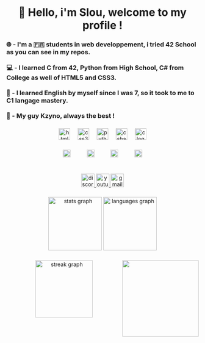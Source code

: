 <h1 align="center">👋 Hello, i'm Slou, welcome to my profile !</h1>

###

<h3 align="left">🌐 - I'm a 🇫🇷 students in web developpement, i tried 42 School as you can see in my repos. <br><br>💻 - I learned C from 42, Python from High School, C# from College as well of HTML5 and CSS3.<br><br>📖 - I learned English by myself since I was 7, so it took to me to C1 langage mastery.<br><br>👥 - My guy Kzyno, always the best !</h3>

###

<div align="center">
  <img src="https://cdn.jsdelivr.net/gh/devicons/devicon/icons/html5/html5-original.svg" height="30" alt="html5 logo"  />
  <img width="12" />
  <img src="https://cdn.jsdelivr.net/gh/devicons/devicon/icons/css3/css3-original.svg" height="30" alt="css3 logo"  />
  <img width="12" />
  <img src="https://cdn.jsdelivr.net/gh/devicons/devicon/icons/python/python-original.svg" height="30" alt="python logo"  />
  <img width="12" />
  <img src="https://cdn.jsdelivr.net/gh/devicons/devicon/icons/csharp/csharp-original.svg" height="30" alt="csharp logo"  />
  <img width="12" />
  <img src="https://cdn.jsdelivr.net/gh/devicons/devicon/icons/c/c-original.svg" height="30" alt="c logo"  />
</div>

###

<div align="center">
  <img src="https://cdn.jsdelivr.net/gh/devicons/devicon/icons/apple/apple-original.svg" height="20" alt="apple logo"  />
  <img width="35" />
  <img src="https://cdn.jsdelivr.net/gh/devicons/devicon/icons/github/github-original.svg" height="20" alt="github logo"  />
  <img width="35" />
  <img src="https://cdn.jsdelivr.net/gh/devicons/devicon/icons/vscode/vscode-original.svg" height="20" alt="vscode logo"  />
  <img width="35" />
  <img src="https://cdn.jsdelivr.net/gh/devicons/devicon/icons/mysql/mysql-original.svg" height="20" alt="mysql logo"  />
</div>

###

<br clear="both">

<div align="center">
  <a href="discordapp.com/users/852612766288183317" target="_blank">
    <img src="https://img.shields.io/static/v1?message=slouowzee&logo=discord&label=&color=7289DA&logoColor=white&labelColor=&style=for-the-badge" height="35" alt="discord logo"  />
  </a>
  <a href="https://www.youtube.com/@aevn.slouowze" target="_blank">
    <img src="https://img.shields.io/static/v1?message=%20%C3%86vn&logo=youtube&label=&color=FF0000&logoColor=white&labelColor=&style=for-the-badge" height="35" alt="youtube logo"  />
  </a>
  <img src="https://img.shields.io/static/v1?message=slou.contact@gmail.com&logo=gmail&label=&color=D14836&logoColor=white&labelColor=&style=for-the-badge" height="35" alt="gmail logo"  />
</div>

###

<div align="center">
  <img src="https://github-readme-stats.vercel.app/api?username=slouowzee&hide_title=true&hide_rank=true&show_icons=true&include_all_commits=false&count_private=false&disable_animations=false&theme=rose_pine&locale=en&hide_border=false&order=1" height="140" alt="stats graph"  />
  <img src="https://github-readme-stats.vercel.app/api/top-langs?username=slouowzee&locale=en&hide_title=false&layout=compact&card_width=320&langs_count=10&theme=rose_pine&hide_border=false&order=2" height="140" alt="languages graph"  />
</div>

###

<img align="right" height="200" src="https://media0.giphy.com/media/v1.Y2lkPTc5MGI3NjExOGJvcG55djV4MDJ5enVhd3R1bW5qaGwzN3o5aHJ6ajg2ZDA5eXd2OSZlcD12MV9pbnRlcm5hbF9naWZfYnlfaWQmY3Q9Zw/t4cCKrEkociVYDJrrr/giphy.webp"  />

###

<div align="center">
  <img src="https://streak-stats.demolab.com?user=slouowzee&locale=en&mode=weekly&theme=rose_pine&hide_border=false&border_radius=10&order=3" height="150" alt="streak graph"  />
</div>

###
